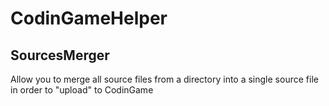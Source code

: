 # CodinGameHelper

## SourcesMerger

Allow you to merge all source files from a directory into a single source file in order to "upload" to CodinGame
